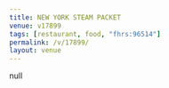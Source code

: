 ```yaml
---
title: NEW YORK STEAM PACKET
venue: v17899
tags: [restaurant, food, "fhrs:96514"]
permalink: /v/17899/
layout: venue
---
```

null